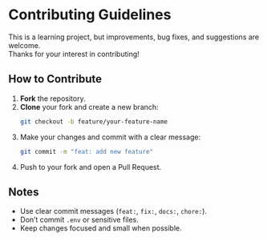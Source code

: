 # Contributing Guidelines 

This is a learning project, but improvements, bug fixes, and suggestions are welcome.  
Thanks for your interest in contributing!

## How to Contribute

1. **Fork** the repository.
2. **Clone** your fork and create a new branch:
   ```bash
   git checkout -b feature/your-feature-name
   ```
3. Make your changes and commit with a clear message:
    ```bash
    git commit -m "feat: add new feature"
    ```
4. Push to your fork and open a Pull Request.

## Notes

- Use clear commit messages (`feat:`, `fix:`, `docs:`, `chore:`).
- Don’t commit `.env` or sensitive files.
- Keep changes focused and small when possible.

